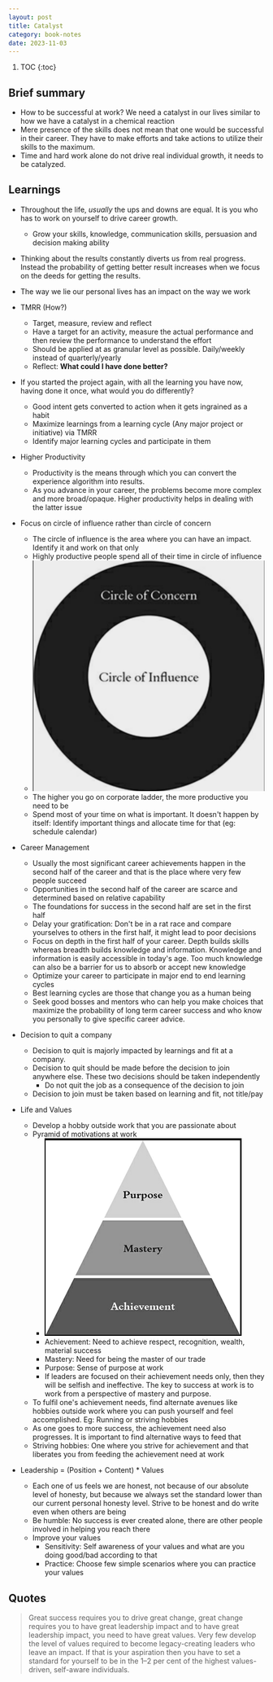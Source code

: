 ```yaml
---
layout: post
title: Catalyst
category: book-notes
date: 2023-11-03
---
```


1. TOC
{:toc}

## Brief summary

- How to be successful at work? We need a catalyst in our lives similar to how we have a catalyst in a chemical reaction
- Mere presence of the skills does not mean that one would be successful in their career. They have to make efforts and take actions to utilize their skills to the maximum.
- Time and hard work alone do not drive real individual growth, it needs to be catalyzed.

## Learnings

- Throughout the life, _usually_ the ups and downs are equal. It is you who has to work on yourself to drive career growth.
    - Grow your skills, knowledge, communication skills, persuasion and decision making ability
- Thinking about the results constantly diverts us from real progress. Instead the probability of getting better result increases when we focus on the deeds for getting the results.
- The way we lie our personal lives has an impact on the way we work
- TMRR (How?)

    - Target, measure, review and reflect
    - Have a target for an activity, measure the actual performance and then review the performance to understand the effort
    - Should be applied at as granular level as possible. Daily/weekly instead of quarterly/yearly
    - Reflect: **What could I have done better?**
- If you started the project again, with all the learning you have now, having done it once, what would you do differently?
    - Good intent gets converted to action when it gets ingrained as a habit
    - Maximize learnings from a learning cycle (Any major project or initiative) via TMRR
    - Identify major learning cycles and participate in them
- Higher Productivity
    - Productivity is the means through which you can convert the experience algorithm into results.
    - As you advance in your career, the problems become more complex and more broad/opaque. Higher productivity helps in dealing with the latter issue
- Focus on circle of influence rather than circle of concern
    - The circle of influence is the area where you can have an impact. Identify it and work on that only
    - Highly productive people spend all of their time in circle of influence
    - ![circle_influence](/assets/images/circle_influence.png)
    - The higher you go on corporate ladder, the more productive you need to be
    - Spend most of your time on what is important. It doesn't happen by itself: Identify important things and allocate time for that (eg: schedule calendar)
- Career Management
    - Usually the most significant career achievements happen in the second half of the career and that is the place where very few people succeed
    - Opportunities in the second half of the career are scarce and determined based on relative capability
    - The foundations for success in the second half are set in the first half
    - Delay your gratification: Don't be in a rat race and compare yourselves to others in the first half, it might lead to poor decisions
    - Focus on depth in the first half of your career. Depth builds skills whereas breadth builds knowledge and information. Knowledge and information is easily accessible in today's age. Too much knowledge can also be a barrier for us to absorb or accept new knowledge
    - Optimize your career to participate in major end to end learning cycles
    - Best learning cycles are those that change you as a human being
    - Seek good bosses and mentors who can help you make choices that maximize the probability of long term career success and who know you personally to give specific career advice.
- Decision to quit a company
    - Decision to quit is majorly impacted by learnings and fit at a company.
    - Decision to quit should be made before the decision to join anywhere else. These two decisions should be taken independently
        - Do not quit the job as a consequence of the decision to join
    - Decision to join must be taken based on learning and fit, not title/pay
- Life and Values
    - Develop a hobby outside work that you are passionate about
    - Pyramid of motivations at work
        - ![triangle_purpose](/assets/images/triangle_purpose.png)
        - Achievement: Need to achieve respect, recognition, wealth, material success
        - Mastery: Need for being the master of our trade
        - Purpose: Sense of purpose at work
        - If leaders are focused on their achievement needs only, then they will be selfish and ineffective. The key to success at work is to work from a perspective of mastery and purpose.
    - To fulfil one's achievement needs, find alternate avenues like hobbies outside work where you can push yourself and feel accomplished. Eg: Running or striving hobbies
    - As one goes to more success, the achievement need also progresses. It is important to find alternative ways to feed that
    - Striving hobbies: One where you strive for achievement and that liberates you from feeding the achievement need at work
- Leadership = (Position + Content) * Values
    - Each one of us feels we are honest, not because of our absolute level of honesty, but because we always set the standard lower than our current personal honesty level. Strive to be honest and do write even when others are being
    - Be humble: No success is ever created alone, there are other people involved in helping you reach there
    - Improve your values
        - Sensitivity: Self awareness of your values and what are you doing good/bad according to that
        - Practice: Choose few simple scenarios where you can practice your values

## Quotes

> Great success requires you to drive great change, great change requires you to have great leadership impact and to have great leadership impact, you need to have great values.
> Very few develop the level of values required to become legacy-creating leaders who leave an impact. If that is your aspiration then you have to set a standard for yourself to be in the 1–2 per cent of the highest values-driven, self-aware individuals.
